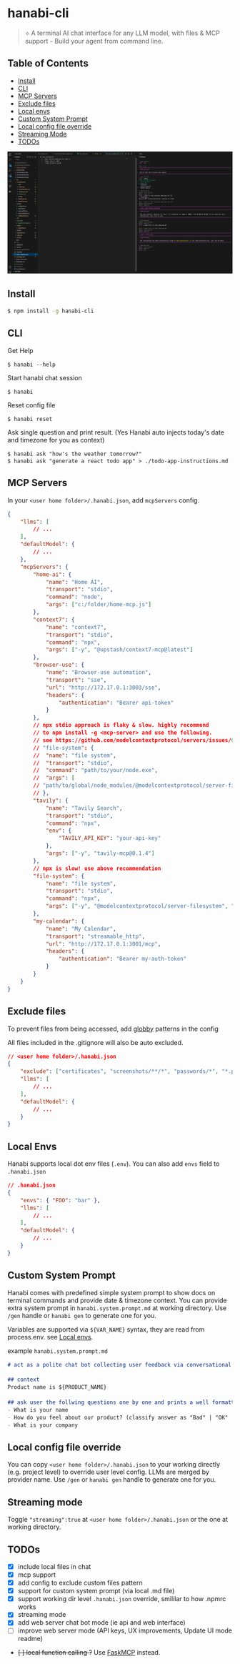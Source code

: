 # hanabi-cli

> ⟡ A terminal AI chat interface for any LLM model, with files & MCP support - Build your agent from command line.

## Table of Contents

- [Install](#install)
- [CLI](#cli)
- [MCP Servers](#mcp-servers)
- [Exclude files](#exclude-files)
- [Local envs](#local-envs)
- [Custom System Prompt](#custom-system-prompt)
- [Local config file override](#local-config-file-override)
- [Streaming Mode](#streaming-mode)
- [TODOs](#todos)

![Chat demo](screenshots/Screenshot1.png)

## Install

```bash
$ npm install -g hanabi-cli
```

## CLI

Get Help

```
$ hanabi --help
```

Start hanabi chat session

```
$ hanabi
```

Reset config file

```
$ hanabi reset
```

Ask single question and print result. (Yes Hanabi auto injects today's date and timezone for you as context)

```
$ hanabi ask "how's the weather tomorrow?"
$ hanabi ask "generate a react todo app" > ./todo-app-instructions.md
```

## MCP Servers

In your `<user home folder>/.hanabi.json`, add `mcpServers` config.

```json
{
	"llms": [
		// ...
	],
	"defaultModel": {
		// ...
	},
	"mcpServers": {
		"home-ai": {
			"name": "Home AI",
			"transport": "stdio",
			"command": "node",
			"args": ["c:/folder/home-mcp.js"]
		},
		"context7": {
			"name": "context7",
			"transport": "stdio",
			"command": "npx",
			"args": ["-y", "@upstash/context7-mcp@latest"]
		},
		"browser-use": {
			"name": "Browser-use automation",
			"transport": "sse",
			"url": "http://172.17.0.1:3003/sse",
			"headers": {
				"authentication": "Bearer api-token"
			}
		},
		// npx stdio approach is flaky & slow. highly recommend 
		// to npm install -g <mcp-server> and use the following. 
		// see https://github.com/modelcontextprotocol/servers/issues/64
        // "file-system": {
        // 	"name": "file system",
        // 	"transport": "stdio",
        // 	"command": "path/to/your/node.exe",
        // 	"args": [
		// "path/to/global/node_modules/@modelcontextprotocol/server-filesystem/dist/index.js", "."]
        // },
		"tavily": {
			"name": "Tavily Search",
			"transport": "stdio",
			"command": "npx",
			"env": {
				"TAVILY_API_KEY": "your-api-key"
			},
			"args": ["-y", "tavily-mcp@0.1.4"]
		},
		// npx is slow! use above recommendation
		"file-system": {
			"name": "file system",
			"transport": "stdio",
			"command": "npx",
			"args": ["-y", "@modelcontextprotocol/server-filesystem", "."]
		},
		"my-calendar": {
			"name": "My Calendar",
			"transport": "streamable_http",
			"url": "http://172.17.0.1:3001/mcp",
			"headers": {
				"authentication": "Bearer my-auth-token"
			}
		}
	}
}
```

## Exclude files

To prevent files from being accessed, add [globby](https://github.com/sindresorhus/globby) patterns in the config

All files included in the .gitignore will also be auto excluded.

```json
// <user home folder>/.hanabi.json
{
	"exclude": ["certificates", "screenshots/**/*", "passwords/*", "*.pid"],
	"llms": [
		// ...
	],
	"defaultModel": {
		// ...
	}
}
```

## Local Envs

Hanabi supports local dot env files (`.env`). 
You can also add `envs` field to `.hanabi.json` 


```json
// .hanabi.json
{
	"envs": { "FOO": "bar" },
	"llms": [
		// ...
	],
	"defaultModel": {
		// ...
	}
}
```

## Custom System Prompt

Hanabi comes with predefined simple system prompt to show docs on terminal commands and provide date & timezone context. You can provide extra system prompt in `hanabi.system.prompt.md` at working directory. Use `/gen` handle or `hanabi gen` to generate one for you.

Variables are supported via `${VAR_NAME}` syntax, they are read from process.env. see [Local envs](#local-envs).

example `hanabi.system.prompt.md`
```markdown
# act as a polite chat bot collecting user feedback via conversational loop. 

## context
Product name is ${PRODUCT_NAME}

## ask user the follwing questions one by one and prints a well formatted report
- What is your name
- How do you feel about our product? (classify answer as "Bad" | "OK" | "great")
- What is your company
```

## Local config file override

You can copy `<user home folder>/.hanabi.json` to your working directly (e.g. project level) to override user level config. LLMs are merged by provider name. Use `/gen` or `hanabi gen` handle to generate one for you.


## Streaming mode

Toggle `"streaming":true` at `<user home folder>/.hanabi.json` or the one at working directory.

## TODOs

- [x] include local files in chat
- [x] mcp support
- [x] add config to exclude custom files pattern
- [x] support for custom system prompt (via local .md file)
- [x] support working dir level `.hanabi.json` override, smililar to how .npmrc works
- [x] streaming mode
- [x] add web server chat bot mode (ie api and web interface)
- [ ] improve web server mode (API keys, UX improvements, Update UI mode readme)
- ~~[ ] local function calling ?~~ Use [FaskMCP](https://github.com/punkpeye/fastmcp) instead.
